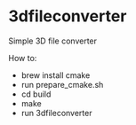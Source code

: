 # 3dfileconverter
Simple 3D file converter

How to:
- brew install cmake
- run prepare_cmake.sh
- cd build
- make
- run 3dfileconverter